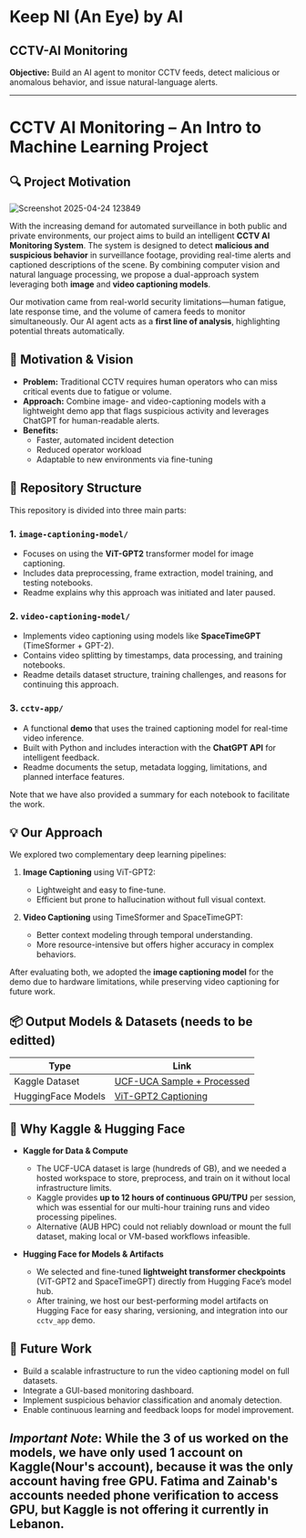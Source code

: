 # Keep NI (An Eye) by AI  
## CCTV-AI Monitoring

**Objective:** Build an AI agent to monitor CCTV feeds, detect malicious or anomalous behavior, and issue natural-language alerts.

---
# CCTV AI Monitoring – An Intro to Machine Learning Project

## 🔍 Project Motivation

![Screenshot 2025-04-24 123849](https://github.com/user-attachments/assets/757d1ead-45e9-47c0-b6ee-723b9df3fdbb)


With the increasing demand for automated surveillance in both public and private environments, our project aims to build an intelligent **CCTV AI Monitoring System**. The system is designed to detect **malicious and suspicious behavior** in surveillance footage, providing real-time alerts and captioned descriptions of the scene. By combining computer vision and natural language processing, we propose a dual-approach system leveraging both **image** and **video captioning models**.

Our motivation came from real-world security limitations—human fatigue, late response time, and the volume of camera feeds to monitor simultaneously. Our AI agent acts as a **first line of analysis**, highlighting potential threats automatically.

## 🚀 Motivation & Vision
- **Problem:** Traditional CCTV requires human operators who can miss critical events due to fatigue or volume.  
- **Approach:** Combine image- and video-captioning models with a lightweight demo app that flags suspicious activity and leverages ChatGPT for human-readable alerts.  
- **Benefits:**  
  - Faster, automated incident detection  
  - Reduced operator workload  
  - Adaptable to new environments via fine-tuning  

## 📁 Repository Structure

This repository is divided into three main parts:

### 1. `image-captioning-model/`
- Focuses on using the **ViT-GPT2** transformer model for image captioning.
- Includes data preprocessing, frame extraction, model training, and testing notebooks.
- Readme explains why this approach was initiated and later paused.

### 2. `video-captioning-model/`
- Implements video captioning using models like **SpaceTimeGPT** (TimeSformer + GPT-2).
- Contains video splitting by timestamps, data processing, and training notebooks.
- Readme details dataset structure, training challenges, and reasons for continuing this approach.

### 3. `cctv-app/`
- A functional **demo** that uses the trained captioning model for real-time video inference.
- Built with Python and includes interaction with the **ChatGPT API** for intelligent feedback.
- Readme documents the setup, metadata logging, limitations, and planned interface features.

Note that we have also provided a summary for each notebook to facilitate the work.

## 💡 Our Approach

We explored two complementary deep learning pipelines:

1. **Image Captioning** using ViT-GPT2:
   - Lightweight and easy to fine-tune.
   - Efficient but prone to hallucination without full visual context.

2. **Video Captioning** using TimeSformer and SpaceTimeGPT:
   - Better context modeling through temporal understanding.
   - More resource-intensive but offers higher accuracy in complex behaviors.

After evaluating both, we adopted the **image captioning model** for the demo due to hardware limitations, while preserving video captioning for future work.

## 📦 Output Models & Datasets (needs to be editted)

| Type               | Link                                                                 |
|--------------------|----------------------------------------------------------------------|
| Kaggle Dataset     | [UCF-UCA Sample + Processed]([https://www.kaggle.com/](https://www.kaggle.com/datasets/nourfakih/splitted-ucf-120videospercategory))  |
| HuggingFace Models | [ViT-GPT2 Captioning]([https://huggingface.co/](https://huggingface.co/NourFakih/Vit-GPT2-UCA-UCF-06))    |


## 🔗 Why Kaggle & Hugging Face

- **Kaggle for Data & Compute**  
  - The UCF-UCA dataset is large (hundreds of GB), and we needed a hosted workspace to store, preprocess, and train on it without local infrastructure limits.  
  - Kaggle provides **up to 12 hours of continuous GPU/TPU** per session, which was essential for our multi-hour training runs and video processing pipelines.  
  - Alternative (AUB HPC) could not reliably download or mount the full dataset, making local or VM-based workflows infeasible.

- **Hugging Face for Models & Artifacts**  
  - We selected and fine-tuned **lightweight transformer checkpoints** (ViT-GPT2 and SpaceTimeGPT) directly from Hugging Face’s model hub.  
  - After training, we host our best-performing model artifacts on Hugging Face for easy sharing, versioning, and integration into our `cctv_app` demo.  


## 🚧 Future Work

- Build a scalable infrastructure to run the video captioning model on full datasets.
- Integrate a GUI-based monitoring dashboard.
- Implement suspicious behavior classification and anomaly detection.
- Enable continuous learning and feedback loops for model improvement.

*Important Note*:
While the 3 of us worked on the models, we have only used 1 account on Kaggle(Nour's account), because it was the only account having free GPU. Fatima and Zainab's accounts needed phone verification to access GPU, but Kaggle is not offering it currently in Lebanon.
---

